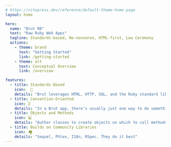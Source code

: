 ```yaml
---
# https://vitepress.dev/reference/default-theme-home-page
layout: home

hero:
  name: "Brut RB"
  text: "Raw Ruby Web Apps"
  tagline: Standards-based, No-nonsense, HTML-first, Low Ceremony
  actions:
    - theme: brand
      text: "Getting Started"
      link: /getting-started
    - theme: alt
      text: Conceptual Overview
      link: /overview

features:
  - title: Standards-Based
    icon:  📄
    details: "Brut leverages HTML, HTTP, SQL, and the Ruby standard library to let you write apps using standards you already know…or could quickly learn"
  - title: Convention-Oriented
    icon: 🎚️
    details: "In a Brut app, there's usually just one way to do something. Learn things once, and you won't forget how your app works."
  - title: Objects and Methods
    icon: 💻
    details: "Author classes to create objects on which to call methods. Nothing fancy."
  - title: Builds on Community Libraries
    icon: 🏘️
    details: "Sequel, Phlex, I18n, RSpec. They do it best"
---
```



